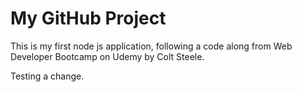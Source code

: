 # My GitHub Project

This is my first node js application, following a code along from Web Developer Bootcamp on Udemy by Colt Steele.

Testing a change.
